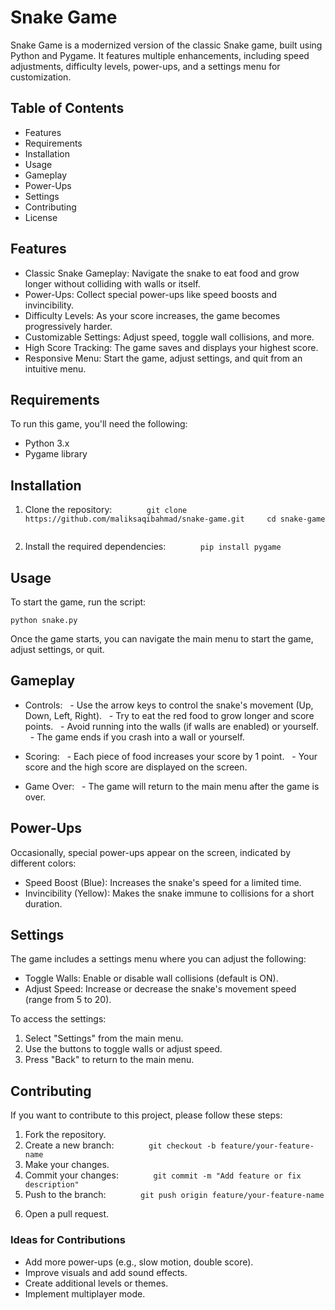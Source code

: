 # Snake Game

Snake Game is a modernized version of the classic Snake game, built using Python and Pygame. It features multiple enhancements, including speed adjustments, difficulty levels, power-ups, and a settings menu for customization.

## Table of Contents

- Features
- Requirements
- Installation
- Usage
- Gameplay
- Power-Ups
- Settings
- Contributing
- License

## Features

- Classic Snake Gameplay: Navigate the snake to eat food and grow longer without colliding with walls or itself.
- Power-Ups: Collect special power-ups like speed boosts and invincibility.
- Difficulty Levels: As your score increases, the game becomes progressively harder.
- Customizable Settings: Adjust speed, toggle wall collisions, and more.
- High Score Tracking: The game saves and displays your highest score.
- Responsive Menu: Start the game, adjust settings, and quit from an intuitive menu.

## Requirements

To run this game, you'll need the following:

- Python 3.x
- Pygame library

## Installation

1. Clone the repository:
    ```
    git clone https://github.com/maliksaqibahmad/snake-game.git
    cd snake-game
    ```

2. Install the required dependencies:
    ```
    pip install pygame
    ```

## Usage

To start the game, run the script:

```
python snake.py
```

Once the game starts, you can navigate the main menu to start the game, adjust settings, or quit.

## Gameplay

- Controls: 
  - Use the arrow keys to control the snake's movement (Up, Down, Left, Right).
  - Try to eat the red food to grow longer and score points.
  - Avoid running into the walls (if walls are enabled) or yourself.
  - The game ends if you crash into a wall or yourself.

- Scoring: 
  - Each piece of food increases your score by 1 point.
  - Your score and the high score are displayed on the screen.

- Game Over: 
  - The game will return to the main menu after the game is over.

## Power-Ups

Occasionally, special power-ups appear on the screen, indicated by different colors:

- Speed Boost (Blue): Increases the snake's speed for a limited time.
- Invincibility (Yellow): Makes the snake immune to collisions for a short duration.

## Settings

The game includes a settings menu where you can adjust the following:

- Toggle Walls: Enable or disable wall collisions (default is ON).
- Adjust Speed: Increase or decrease the snake's movement speed (range from 5 to 20).

To access the settings:

1. Select "Settings" from the main menu.
2. Use the buttons to toggle walls or adjust speed.
3. Press "Back" to return to the main menu.

## Contributing

If you want to contribute to this project, please follow these steps:

1. Fork the repository.
2. Create a new branch:
    ```
    git checkout -b feature/your-feature-name
    ```
3. Make your changes.
4. Commit your changes:
    ```
    git commit -m "Add feature or fix description"
    ```
5. Push to the branch:
    ```
    git push origin feature/your-feature-name
    ```
6. Open a pull request.

### Ideas for Contributions

- Add more power-ups (e.g., slow motion, double score).
- Improve visuals and add sound effects.
- Create additional levels or themes.
- Implement multiplayer mode.
